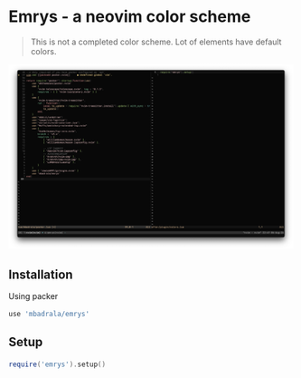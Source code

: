 # Emrys - a neovim color scheme

> This is not a completed color scheme. Lot of elements have default colors.

![This is how it looks on Alacritty with Tmux](https://github.com/mbadrala/emrys/blob/main/screenshot.png?raw=true)

## Installation

Using packer

```lua
use 'mbadrala/emrys'
```

## Setup

```lua
require('emrys').setup()
```
